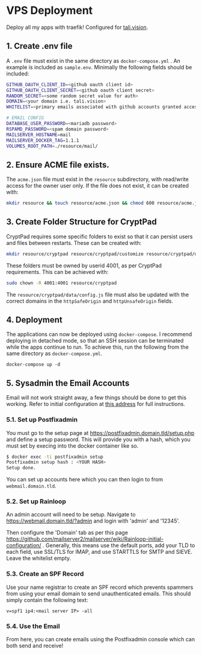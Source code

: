 # VPS Deployment
Deploy all my apps with traefik! Configured for [tali.vision](https://tali.vision).

## 1. Create .env file
A `.env` file must exist in the same directory as `docker-compose.yml` . An example is included as `sample.env`. Minimally the following fields should be included:
```sh
GITHUB_OAUTH_CLIENT_ID=<github oauth client id>
GITHUB_OAUTH_CLIENT_SECRET=<github oauth client secret>
RANDOM_SECRET=<some random secret value for auth>
DOMAIN=<your domain i.e. tali.vision>
WHITELIST=<primary emails associated with github accounts granted access to authenticated apps>

# EMAIL CONFIG
DATABASE_USER_PASSWORD=<mariadb password>
RSPAMD_PASSWORD=<spam domain password>
MAILSERVER_HOSTNAME=mail
MAILSERVER_DOCKER_TAG=1.1.1
VOLUMES_ROOT_PATH=./resource/mail/

```

## 2. Ensure ACME file exists.
The `acme.json` file must exist in the `resource` subdirectory, with read/write access for the owner user only. If the file does not exist, it can be created with:
```sh
mkdir resource && touch resource/acme.json && chmod 600 resource/acme.json
```

## 3. Create Folder Structure for CryptPad
CryptPad requires some specific folders to exist so that it can persist users and files between restarts. These can be created with:
```sh
mkdir resource/cryptpad resource/cryptpad/customize resource/cryptpad/data resource/cryptpad/data/block resource/cryptpad/data/blob resource/cryptpad/data/data resource/cryptpad/data/files
```
These folders must be owned by userid 4001, as per CryptPad requirements. This can be achieved with:
```sh
sudo chown -R 4001:4001 resource/cryptpad
```
The `resource/cryptpad/data/config.js` file must also be updated with the correct domains in the `httpSafeOrigin` and `httpUnsafeOrigin` fields.

## 4. Deployment
The applications can now be deployed using `docker-compose`. I recommend deploying in detached mode, so that an SSH session can be terminated while the apps continue to run. To achieve this, run the following from the same directory as `docker-compose.yml`.
```
docker-compose up -d
```

## 5. Sysadmin the Email Accounts
Email will not work straight away, a few things should be done to get this working. Refer to initial configuration at [this address](https://github.com/mailserver2/mailserver/wiki) for full instructions.
### 5.1. Set up Postfixadmin
You must go to the setup page at https://postfixadmin.domain.tld/setup.php and define a setup password. This will provide you with a hash, which you must set by execing into the docker container like so.

```sh
$ docker exec -ti postfixadmin setup
Postfixadmin setup hash : <YOUR HASH>
Setup done.
```

You can set up accounts here which you can then login to from `webmail.domain.tld`.

### 5.2. Set up Rainloop
An admin account will need to be setup. Navigate to https://webmail.domain.tld/?admin and login with 'admin' and '12345'.

Then configure the 'Domain' tab as per this page https://github.com/mailserver2/mailserver/wiki/Rainloop-initial-configuration/ . Generally, this means use the default ports, add your TLD to each field, use SSL/TLS for IMAP, and use STARTTLS for SMTP and SIEVE. Leave the whitelist empty.

### 5.3. Create an SPF Record
Use your name registrar to create an SPF record which prevents spammers from using your email domain to send unauthenticated emails. This should simply contain the following text:
```
v=spf1 ip4:<mail server IP> -all 
```

### 5.4. Use the Email
From here, you can create emails using the Postfixadmin console which can both send and receive!
